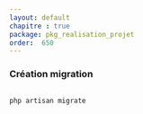 ```yaml
---
layout: default
chapitre : true
package: pkg_realisation_projet
order:  650
---
```


### Création migration


````bash

php artisan migrate

````

